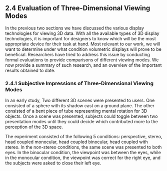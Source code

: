 ## 2.4 Evaluation of Three-Dimensional Viewing Modes

In the previous two sections we have discussed the various display technologies for viewing 3D data. With all the available types of 3D display technologies, it is important for designers to know which will be the most appropriate device for their task at hand. Most relevant to our work, we will want to determine under what condition volumetric displays will prove to be beneficial. Researchers have tried to address this issue by conducting formal evaluations to provide comparisons of different viewing modes. We now provide a summary of such research, and an overview of the important results obtained to date.

### 2.4.1 Subjective Impressions of Three-Dimensional Viewing Modes

In an early study, Two different 3D scenes were presented to users. One consisted of a sphere with its shadow cast on a ground plane. The other consisted of a bent piece of tube representing mental rotation for 3D objects. Once a scene was presented, subjects could toggle between two presentation modes until they could decide which contributed more to the perception of the 3D space.

The experiment consisted of the following 5 conditions: perspective, stereo, head coupled monocular, head coupled binocular, head coupled with stereo. In the non-stereo conditions, the same scene was presented to both eyes. In the binocular condition, the viewpoint was between the eyes, while in the monocular condition, the viewpoint was correct for the right eye, and the subjects were asked to close their left eye.